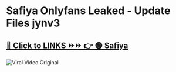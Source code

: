 
 # Safiya Onlyfans Leaked - Update Files jynv3

## <h2><a href="https://clipsfans.com/Safiya&ref=git">🔗 Click to LINKS ⏩⏩ 👉 🟢 Safiya </a></h2>

<a href="https://clipsfans.com/Safiya&ref=git" rel="nofollow" data-target="animated-image.originalLink"><img src="https://i.ibb.co.com/xMMVF88/686577567.gif" alt="Viral Video Original" style="max-width: 100%; display: inline-block;" data-target="animated-image.originalImage"></a>

